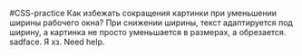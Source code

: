 #CSS-practice
Как избежать сокращения картинки при уменьшении ширины рабочего окна? При снижении ширины, текст адаптируется под ширину, а картинка не просто уменьшается в размерах, а обрезается. sadface. Я хз. Need help.

